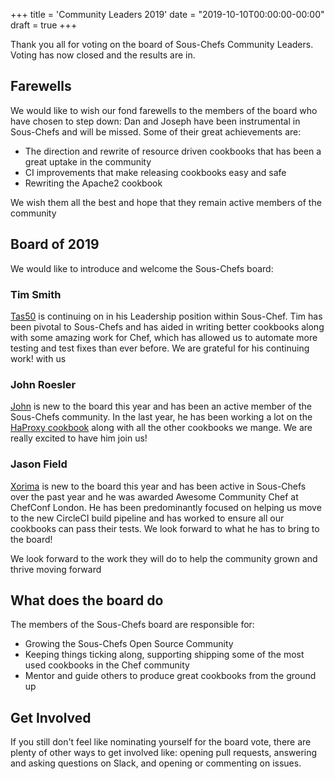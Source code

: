 +++
title = 'Community Leaders 2019'
date = "2019-10-10T00:00:00-00:00"
draft = true
+++

Thank you all for voting on the board of Sous-Chefs Community Leaders. Voting has now closed and the results are in.

## Farewells

We would like to wish our fond farewells to the members of the board who have chosen to step down: Dan and Joseph have been instrumental in Sous-Chefs and will be missed. Some of their great achievements are:

- The direction and rewrite of resource driven cookbooks that has been a great uptake in the community
- CI improvements that make releasing cookbooks easy and safe
- Rewriting the Apache2 cookbook

We wish them all the best and hope that they remain active members of the community

## Board of 2019

We would like to introduce and welcome the Sous-Chefs board:

### Tim Smith

[Tas50](https://github.com/Tas50) is continuing on in his Leadership position within Sous-Chef. Tim has been pivotal to Sous-Chefs and has aided in writing better cookbooks along with some amazing work for Chef, which has allowed us to automate more testing and test fixes than ever before. We are grateful for his continuing work! with us

### John Roesler

[John](https://github.com/JohnRoesler) is new to the board this year and has been an active member of the Sous-Chefs community. In the last year, he has been working a lot on the [HaProxy cookbook](https://github.com/sous-chefs/haproxy/) along with all the other cookbooks we mange. We are really excited to have him join us!

### Jason Field

[Xorima](https://github.com/Xorima) is new to the board this year and has been active in Sous-Chefs over the past year and he was awarded Awesome Community Chef at ChefConf London. He has been predominantly focused on helping us move to the new CircleCI build pipeline and has worked to ensure all our cookbooks can pass their tests. We look forward to what he has to bring to the board!

We look forward to the work they will do to help the community grown and thrive moving forward

## What does the board do

The members of the Sous-Chefs board are responsible for:

- Growing the Sous-Chefs Open Source Community
- Keeping things ticking along, supporting shipping some of the most used cookbooks in the Chef community
- Mentor and guide others to produce great cookbooks from the ground up

## Get Involved

If you still don't feel like nominating yourself for the board vote, there are plenty of other ways to get involved like: opening pull requests, answering and asking questions on Slack, and opening or commenting on issues.

